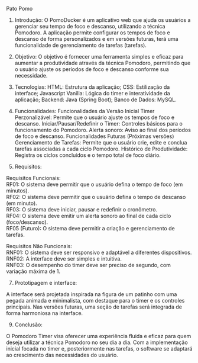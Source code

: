 Pato Pomo

1. Introdução: 
O PomoDucker é um aplicativo web que ajuda os usuários a gerenciar seu tempo de foco e descanso, utilizando a técnica Pomodoro. A aplicação permite configurar os tempos de foco e descanso de forma personalizados e em versões futuras, terá uma funcionalidade de gerenciamento de tarefas (tarefas).

2. Objetivo: 
O objetivo é fornecer uma ferramenta simples e eficaz para aumentar a produtividade através da técnica Pomodoro, permitindo que o usuário ajuste os períodos de foco e descanso conforme sua necessidade.

3. Tecnologias: 
HTML: Estrutura da aplicação;
CSS: Estilização da interface;
Javascript Vanilla: Lógica do timer e interatividade da aplicação;
Backend: Java (Spring Boot);
Banco de Dados: MySQL.

4. Funcionalidades: 
Funcionalidades da Versão Inicial
Timer Perzonalizável: Permite que o usuário ajuste os tempos de foco e descanso.
Iniciar/Pausar/Redefinir o Timer: Controles básicos para o funcionamento do Pomodoro.
Alerta sonoro: Aviso ao final dos períodos de foco e descanso.
Funcionalidades Futuras (Próximas versões)
Gerenciamento de Tarefas: Permite que o usuário crie, edite e conclua tarefas associadas a cada ciclo Pomodoro.
Histórico de Produtividade: Registra os ciclos concluídos e o tempo total de foco diário.

5. Requisitos:
   
Requisitos Funcionais: <br>
RF01: O sistema deve permitir que o usuário defina o tempo de foco (em minutos).<br>
RF02: O sistema deve permitir que o usuário defina o tempo de descanso (em minuto).<br>
RF03: O sistema deve iniciar, pausar e redefinir o cronômetro.<br>
RF04: O sistema deve emitir um alerta sonoro ao final de cada ciclo (foco/descanso).<br>
RF05 (Futuro): O sistema deve permitir a criação e gerenciamento de tarefas.<br>

Requisitos Não Funcionais: <br>
RNF01: O sistema deve ser responsivo e adaptável a diferentes dispositivos.<br>
RNF02: A interface deve ser simples e intuitiva.<br>
RNF03: O desempenho do timer deve ser preciso de segundo, com variação máxima de 1.<br>

7. Prototipagem e interface:
   
A interface será projetada inspirada na figura de um patinho com uma pegada animada e minimalista, com destaque para o timer e os controles principais. Nas versões futuras, uma seção de tarefas será integrada de forma harmoniosa na interface.

9. Conclusão:
    
O Pomodoro Timer visa oferecer uma experiência fluida e eficaz para quem deseja utilizar a técnica Pomodoro no seu dia a dia. Com a implementação inicial focada no timer e, posteriormente nas tarefas, o software se adaptará ao crescimento das necessidades do usuário.
